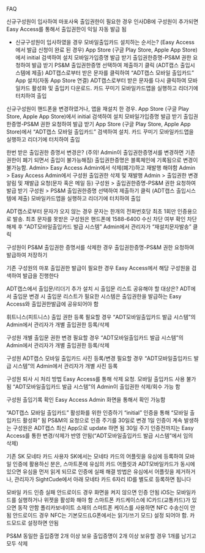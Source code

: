 FAQ

신규구성원이 입사하여 마포사옥 출입권한이 필요한 경우
인사DB에 구성원이 추가되면 Easy Access를 통해서 출입권한이 익일 자동 발급 됨


* 신규구성원이 입사하였을 경우 모바일출입카드 설치하는 순서는? (Easy Access에서 발급 신청이 완료 된 경우)
App Store (구글 Play Store, Apple App Store)에서 initial 검색하여 설치
모바일가입증명 발급 받기
출입권한증명-PS&M 권한 요청하여 발급 받기
PS&M 출입권한증명 선택하여 제출하기 클릭 (ADT캡스 출입시스템에 제출)
ADT캡스로부터 받은 문자를 클릭하여 “ADT캡스 모바일 출입카드”  App 설치(자동 App Store 연결)
ADT캡스로부터 받은 문자를 다시 클릭하여 모바일카드 활성화 및 출입키 다운로드. 카드 꾸미기
모바일카드앱을 실행하고 리더기에 터치하여 출입



신규구성원이 핸드폰을 변경하였거나, 앱을 재설치 한 경우.
App Store (구글 Play Store, Apple App Store)에서 initial 검색하여 설치
모바일가입증명 발급 받기
출입권한증명-PS&M 권한 요청하여 발급 받기
App Store (구글 Play Store, Apple App Store)에서 “ADT캡스 모바일 출입카드” 검색하여  설치. 카드 꾸미기
모바일카드앱을 실행하고 리더기에 터치하여 출입


한번 받은 출입권한 증명서 변경은? (주의! Admin이 출입권한증명서를 변경하면 기존 권한이 폐기 되면서 출입이 불가능해짐)
출입권한증명은 블록체인에 기록됨으로 변경이 불가능함.
Admin> Easy Access Admin에서 삭제(폐기)하고 재발행 해야함
Admin > Easy Access Admin에서 구성원 출입권한 삭제 및 재발행
Admin > 출입권한 변경 알림 및 재발급 요청(문자 혹은 메일 등)
구성원 >  출입권한증명-PS&M 권한 요청하여 발급 받기
구성원 >  PS&M 출입권한증명 선택하여 제출하기 클릭 (ADT캡스 출입시스템에 제출)
모바일카드앱을 실행하고 리더기에 터치하여 출입

ADT캡스로부터 문자가 오지 않는 경우
문자는 한개의 전화번호당 최초 1회만 인증용으로 발송.
최초 문자를 못받은 구성원은 핸드폰에 1588-6400 수신 차단 여부 확인
차단 해제 후 “ADT모바일출입카드 발급 시스템” Admin에서 관리자가 “재설치문자발송” 클릭



구성원이 PS&M 출입권한 증명서를 삭제한 경우
출입권한증명-PS&M 권한 요청하여 발급하여 저장하기


기존 구성원의 마포 출입권한 발급이 필요한 경우
Easy Access에서 해당 구성원을 검색하여 발급을 진행한다


ADT캡스에서 출입문/리더기 추가 설치 시 출입문 리스트 공유해야 할 대상은?
ADT에서 출입문 변경 시 출입문 리스트가 필요한 시스템은 출입권한을 발급하는 Easy Access와 출입권한발급에 공유되어야 함


휘트니스(피트니스) 출입 권한 등록 필요할 경우
“ADT모바일출입카드 발급 시스템”의 Admin에서 관리자가 개별 출입권한 등록/삭제

구성원 개별 출입문 권한 변경 필요할 경우
“ADT모바일출입카드 발급 시스템”의 Admin에서 관리자가 개별 출입권한 등록/삭제


구성원 ADT캡스 모바일 출입카드 사진 등록/변경 필요할 경우
“ADT모바일출입카드 발급 시스템”의 Admin에서 관리자가 개별 사진 등록


구성원 퇴사 시 처리 방법
Easy Access를 통해 삭제 요청. 모바일 출입카드 사용 불가 됨
“ADT모바일출입카드 발급 시스템”의  Admin이 출입권한 삭제/회수 가능 함



구성원 출입기록 확인
Easy Access Admin 화면을 통해서 확인 가능함


“ADT캡스 모바일 출입카드” 활성화를 위한 인증하기
“initial” 인증을 통해 “모바일 출입카드 활성화” 됨
PS&M의 요청으로 인증 주기를 30일로 변경
1일 인증이 계속 발생하는 구성원은 ADT캡스 최신 App으로 update 하면 됨
30일 주기 인증전까지는 Easy Access를 통한 변경/삭제가 반영 안됨(“ADT모바일출입카드 발급 시스템”에서 임의 삭제)

기존 SK 모네타 카드 사용자
SK에서는 모네타 카드의 어플릿을 유심에 등록하여 모바일 인증에 활용하신 분은, 스마트폰에 유심의 카드 어플릿과 ADT모바일카드가 동시에 있으면 유심을 먼저 읽게 되므로 인증에 실패
해결 방법은 유심에서 어플릿을 제거하거나, 관리자가 SightCude에서 아래 모네타 카드 6자리 ID를 별도로 등록하면 됩니다

모바일 카드 인증 실패
안드로이드 경우 화면을 켜지 않으면 인증 안됨
iOS는 모바일카드를 실행하거나 위젯을 활성화 해야 함
스마트폰 카드케이스에 IC카드(교통카드)가 있으면 동작 안함
폴리카보네이트 소재의 스마트폰 케이스를 사용하면 NFC 수송신이 안됨
안드로이드 경우 NFC는 기본모드(LG폰에서는 읽기/쓰기 모드) 설정 되어야 함. 카드모드로 설정하면 안됨


PS&M 동일한 출입증명 2개 이상 보유
출입증명이 2개 이상 보유할 경우 1개를 남기고 모두 삭제
